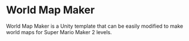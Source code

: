 # World Map Maker

World Map Maker is a Unity template that can be easily modified to make world maps for Super Mario Maker 2 levels. 
